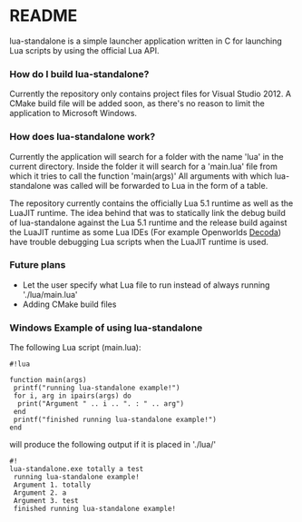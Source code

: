 # README #

lua-standalone is a simple launcher application written in C for launching Lua scripts by using the official Lua API.

### How do I build lua-standalone? ###

Currently the repository only contains project files for Visual Studio 2012. A CMake build file will be added soon,
as there's no reason to limit the application to Microsoft Windows.

### How does lua-standalone work? ###

Currently the application will search for a folder with the name 'lua' in the current directory. Inside the folder
it will search for a 'main.lua' file from which it tries to call the function 'main(args)' All arguments with which
lua-standalone was called will be forwarded to Lua in the form of a table.

The repository currently contains the officially Lua 5.1 runtime as well as the LuaJIT runtime. The idea behind that was 
to statically link the debug build of lua-standalone against the Lua 5.1 runtime and the release build against the
LuaJIT runtime as some Lua IDEs (For example Openworlds [Decoda](http://unknownworlds.com/decoda/)) have trouble debugging
Lua scripts when the LuaJIT runtime is used.

### Future plans ###

* Let the user specify what Lua file to run instead of always running './lua/main.lua'
* Adding CMake build files

### Windows Example of using lua-standalone ###

The following Lua script (main.lua):

```
#!lua

function main(args)
 printf("running lua-standalone example!")
 for i, arg in ipairs(args) do
  print("Argument " .. i .. ". : " .. arg")
 end
 printf("finished running lua-standalone example!")
end
```

will produce the following output if it is placed in './lua/'

```
#!
lua-standalone.exe totally a test
 running lua-standalone example!
 Argument 1. totally
 Argument 2. a
 Argument 3. test
 finished running lua-standalone example!
```
